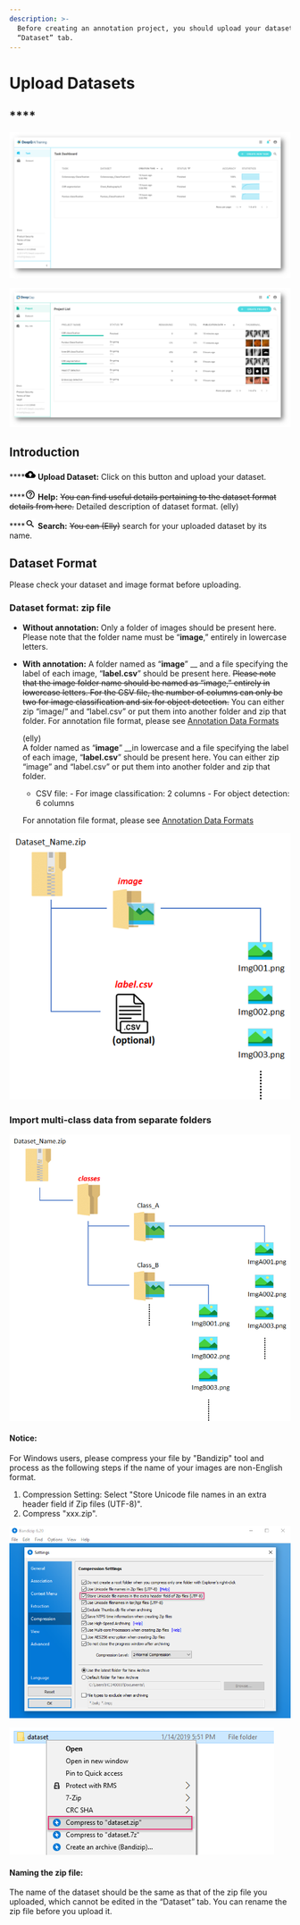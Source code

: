 ```yaml
---
description: >-
  Before creating an annotation project, you should upload your dataset in the
  “Dataset” tab.
---
```


# Upload Datasets

## \*\*\*\*

![](../../.gitbook/assets/image%20%2843%29.png)

![](../../.gitbook/assets/image%20%2844%29.png)

## **Introduction**

\*\*\*\*![](../../.gitbook/assets/image%20%2822%29.png) **Upload Dataset:** Click on this button and upload your dataset. 

\*\*\*\*![](../../.gitbook/assets/image%20%2819%29.png) **Help:** ~~You can find useful details pertaining to the dataset format details from here.~~ Detailed description of dataset format.  \(elly\)

\*\*\*\*![](../../.gitbook/assets/image%20%289%29.png) **Search:** ~~You can \(Elly\)~~ search for your uploaded dataset by its name.

## Dataset Format

Please check your dataset and image format before uploading. 

### Dataset format: zip file

* **Without annotation:** Only a folder of images should be present here. Please note that the folder name must be “**image**,” entirely in lowercase letters.   
* **With annotation:** A folder named as “**image**” __ and a file specifying the label of each image, “**label.csv**” should be present here. ~~Please note that the image folder name should be named as “image,” entirely in lowercase letters. For the CSV file, the number of columns can only be two for image classification and six for object detection.~~ You can either zip “image/” and “label.csv” or put them into another folder and zip that folder. For annotation file format, please see [Annotation Data Formats](annotation-data-formats.md)   
  
  \(elly\)  
  A folder named as “**image**” __in lowercase and a file specifying the label of each image, “**label.csv**” should be present here. You can either zip “image” and “label.csv” or put them into another folder and zip that folder.

  * CSV file: - For image classification: 2 columns - For object detection: 6 columns  

   For annotation file format, please see [Annotation Data Formats](annotation-data-formats.md) 

  


![](../../.gitbook/assets/image%20%28127%29.png)

### Import multi-class data from separate folders 

![](../../.gitbook/assets/image%20%28134%29.png)



#### Notice:

 For Windows users, please compress your file by "Bandizip" tool and process as the following steps if the name of your images are non-English format.

1. Compression Setting: Select "Store Unicode file names in an extra header field if Zip files \(UTF-8\)".
2. Compress "xxx.zip".

![](../../.gitbook/assets/bandizip3.PNG)

![](../../.gitbook/assets/bandizip4.PNG)

#### Naming the zip file: 

The name of the dataset should be the same as that of the zip file you uploaded, which cannot be edited in the “Dataset” tab. You can rename the zip file before you upload it.

